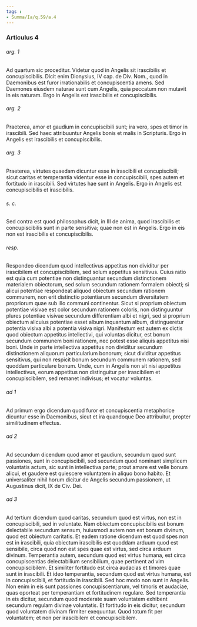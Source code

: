 ```yaml
---
tags : 
- Summa/Ia/q.59/a.4
---
```


### Articulus 4

###### arg. 1
Ad quartum sic proceditur. Videtur quod in Angelis sit irascibilis et concupiscibilis. Dicit enim Dionysius, IV cap. de Div. Nom., quod in Daemonibus est furor irrationabilis et concupiscentia amens. Sed Daemones eiusdem naturae sunt cum Angelis, quia peccatum non mutavit in eis naturam. Ergo in Angelis est irascibilis et concupiscibilis.

###### arg. 2
Praeterea, amor et gaudium in concupiscibili sunt; ira vero, spes et timor in irascibili. Sed haec attribuuntur Angelis bonis et malis in Scripturis. Ergo in Angelis est irascibilis et concupiscibilis.

###### arg. 3
Praeterea, virtutes quaedam dicuntur esse in irascibili et concupiscibili; sicut caritas et temperantia videntur esse in concupiscibili, spes autem et fortitudo in irascibili. Sed virtutes hae sunt in Angelis. Ergo in Angelis est concupiscibilis et irascibilis.

###### s. c.
Sed contra est quod philosophus dicit, in III de anima, quod irascibilis et concupiscibilis sunt in parte sensitiva; quae non est in Angelis. Ergo in eis non est irascibilis et concupiscibilis.

###### resp.
Respondeo dicendum quod intellectivus appetitus non dividitur per irascibilem et concupiscibilem, sed solum appetitus sensitivus. Cuius ratio est quia cum potentiae non distinguantur secundum distinctionem materialem obiectorum, sed solum secundum rationem formalem obiecti; si alicui potentiae respondeat aliquod obiectum secundum rationem communem, non erit distinctio potentiarum secundum diversitatem propriorum quae sub illo communi continentur. Sicut si proprium obiectum potentiae visivae est color secundum rationem coloris, non distinguuntur plures potentiae visivae secundum differentiam albi et nigri, sed si proprium obiectum alicuius potentiae esset album inquantum album, distingueretur potentia visiva albi a potentia visiva nigri. Manifestum est autem ex dictis quod obiectum appetitus intellectivi, qui voluntas dicitur, est bonum secundum communem boni rationem, nec potest esse aliquis appetitus nisi boni. Unde in parte intellectiva appetitus non dividitur secundum distinctionem aliquorum particularium bonorum; sicut dividitur appetitus sensitivus, qui non respicit bonum secundum communem rationem, sed quoddam particulare bonum. Unde, cum in Angelis non sit nisi appetitus intellectivus, eorum appetitus non distinguitur per irascibilem et concupiscibilem, sed remanet indivisus; et vocatur voluntas.

###### ad 1
Ad primum ergo dicendum quod furor et concupiscentia metaphorice dicuntur esse in Daemonibus, sicut et ira quandoque Deo attribuitur, propter similitudinem effectus.

###### ad 2
Ad secundum dicendum quod amor et gaudium, secundum quod sunt passiones, sunt in concupiscibili, sed secundum quod nominant simplicem voluntatis actum, sic sunt in intellectiva parte; prout amare est velle bonum alicui, et gaudere est quiescere voluntatem in aliquo bono habito. Et universaliter nihil horum dicitur de Angelis secundum passionem, ut Augustinus dicit, IX de Civ. Dei.

###### ad 3
Ad tertium dicendum quod caritas, secundum quod est virtus, non est in concupiscibili, sed in voluntate. Nam obiectum concupiscibilis est bonum delectabile secundum sensum, huiusmodi autem non est bonum divinum, quod est obiectum caritatis. Et eadem ratione dicendum est quod spes non est in irascibili, quia obiectum irascibilis est quoddam arduum quod est sensibile, circa quod non est spes quae est virtus, sed circa arduum divinum. Temperantia autem, secundum quod est virtus humana, est circa concupiscentias delectabilium sensibilium, quae pertinent ad vim concupiscibilem. Et similiter fortitudo est circa audacias et timores quae sunt in irascibili. Et ideo temperantia, secundum quod est virtus humana, est in concupiscibili, et fortitudo in irascibili. Sed hoc modo non sunt in Angelis. Non enim in eis sunt passiones concupiscentiarum, vel timoris et audaciae, quas oporteat per temperantiam et fortitudinem regulare. Sed temperantia in eis dicitur, secundum quod moderate suam voluntatem exhibent secundum regulam divinae voluntatis. Et fortitudo in eis dicitur, secundum quod voluntatem divinam firmiter exequuntur. Quod totum fit per voluntatem; et non per irascibilem et concupiscibilem.

